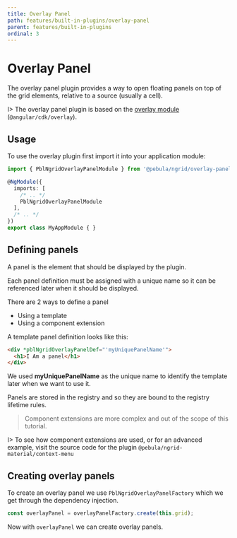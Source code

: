 ```yaml
---
title: Overlay Panel
path: features/built-in-plugins/overlay-panel
parent: features/built-in-plugins
ordinal: 3
---
```

# Overlay Panel

The overlay panel plugin provides a way to open floating panels on top of the grid elements, relative to a source (usually a cell).

I> The overlay panel plugin is based on the <a href="https://material.angular.io/cdk/overlay/overview" target="_blank">overlay module</a> (`@angular/cdk/overlay`).

## Usage

To use the overlay plugin first import it into your application module:

```ts
import { PblNgridOverlayPanelModule } from '@pebula/ngrid/overlay-panel';

@NgModule({
  imports: [
    /* .. */
    PblNgridOverlayPanelModule
  ],
  /* .. */
})
export class MyAppModule { }
```

## Defining panels

A panel is the element that should be displayed by the plugin.

Each panel definition must be assigned with a unique name so it can be referenced later when it should be displayed.

There are 2 ways to define a panel

- Using a template
- Using a component extension

A template panel definition looks like this:

```html
<div *pblNgridOverlayPanelDef="'myUniquePanelName'">
  <h1>I Am a panel</h1>
</div>
```

We used **myUniquePanelName** as the unique name to identify the template later when we want to use it.

<p>Panels are stored in the <a [routerLink]="['../..', 'concepts', 'the-registry']">registry</a> and so they are bound to the registry lifetime rules.</p>

> Component extensions are more complex and out of the scope of this tutorial.

I> To see how component extensions are used, or for an advanced example, visit the source code for the plugin `@pebula/ngrid-material/context-menu`

## Creating overlay panels

To create an overlay panel we use `PblNgridOverlayPanelFactory` which we get through the dependency injection.

```ts
const overlayPanel = overlayPanelFactory.create(this.grid);
```

Now with `overlayPanel` we can create overlay panels.

<div pbl-example-view="pbl-overlay-panel-example"></div>
